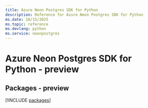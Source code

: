 ```yaml
---
title: Azure Neon Postgres SDK for Python
description: Reference for Azure Neon Postgres SDK for Python
ms.date: 10/15/2025
ms.topic: reference
ms.devlang: python
ms.service: neonpostgres
---
```

# Azure Neon Postgres SDK for Python - preview
## Packages - preview
[!INCLUDE [packages](neon-postgres-index.md)]